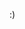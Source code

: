 :)










<!--
![github_readme](https://user-images.githubusercontent.com/72923418/126669338-1e4d3b4c-9d31-47ca-bb4b-a640a573c75f.gif)
**atommota123/atommota123** is a ✨ _special_ ✨ repository because its `README.md` (this file) appears on your GitHub profile.
[![atommota123's GitHub stats](https://github-readme-stats.vercel.app/api?username=atommota123)](https://github.com/atommota123/github-readme-stats) !
Here are some ideas to get you started:
- Hi there 👋
- 🔭 I’m currently working on ...
- 🌱 I’m currently learning ...
- 👯 I’m looking to collaborate on ...
- 🤔 I’m looking for help with ...
- 💬 Ask me about ...
- 📫 How to reach me: ...
- 😄 Pronouns: ...
- ⚡ Fun fact: ...
-->
